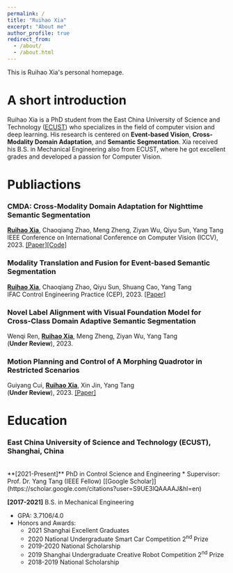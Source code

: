 ```yaml
---
permalink: /
title: "Ruihao Xia"
excerpt: "About me"
author_profile: true
redirect_from: 
  - /about/
  - /about.html
---
```


This is Ruihao Xia's personal homepage.

A short introduction
======
Ruihao Xia is a PhD student from the East China University of Science and Technology ([ECUST](https://en.wikipedia.org/wiki/East_China_University_of_Science_and_Technology)) who specializes in the field of computer vision and deep learning.
His research is centered on **Event-based Vision**, **Cross-Modality Domain Adaptation**, and **Semantic Segmentation**. 
Xia received his B.S. in Mechanical Engineering also from ECUST, where he got excellent grades and developed a passion for Computer Vision.

Publiactions
======
### CMDA: Cross-Modality Domain Adaptation for Nighttime Semantic Segmentation
<ins>**Ruihao Xia**</ins>, Chaoqiang Zhao, Meng Zheng, Ziyan Wu, Qiyu Sun, Yang Tang <br>
IEEE Conference on International Conference on Computer Vision (ICCV), 2023. [[Paper]](https://openaccess.thecvf.com/content/ICCV2023/html/Xia_CMDA_Cross-Modality_Domain_Adaptation_for_Nighttime_Semantic_Segmentation_ICCV_2023_paper.html)[[Code]](https://github.com/XiaRho/CMDA)

### Modality Translation and Fusion for Event-based Semantic Segmentation
<ins>**Ruihao Xia**</ins>, Chaoqiang Zhao, Qiyu Sun, Shuang Cao, Yang Tang <br>
IFAC Control Engineering Practice (CEP), 2023. [[Paper]](https://www.sciencedirect.com/science/article/pii/S0967066123000990)

### Novel Label Alignment with Visual Foundation Model for Cross-Class Domain Adaptive Semantic Segmentation
Wenqi Ren, <ins>**Ruihao Xia**</ins>, Meng Zheng, Ziyan Wu, Yang Tang <br>
(**Under Review**), 2023.

### Motion Planning and Control of A Morphing Quadrotor in Restricted Scenarios
Guiyang Cui, <ins>**Ruihao Xia**</ins>, Xin Jin, Yang Tang <br>
(**Under Review**), 2023. [[Paper]](https://arxiv.org/abs/2312.07075)

Education
======
### East China University of Science and Technology (ECUST), Shanghai, China
<br>
**[2021-Present]** PhD in Control Science and Engineering
* Supervisor: Prof. Dr. Yang Tang (IEEE Fellow) [[Google Scholar]](https://scholar.google.com/citations?user=S9UE3lQAAAAJ&hl=en)

**[2017-2021]** B.S. in Mechanical Engineering
* GPA: 3.7106/4.0
* Honors and Awards:
  * 2021 Shanghai Excellent Graduates
  * 2020 National Undergraduate Smart Car Competition 2<sup>nd</sup> Prize
  * 2019-2020 National Scholarship
  * 2019 Shanghai Undergraduate Creative Robot Competition 2<sup>nd</sup> Prize
  * 2018-2019 National Scholarship
